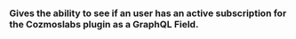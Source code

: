 ### Gives the ability to see if an user has an active subscription for the Cozmoslabs plugin as a GraphQL Field.
